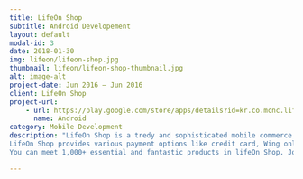 ```yaml
---
title: LifeOn Shop
subtitle: Android Developement
layout: default
modal-id: 3
date: 2018-01-30
img: lifeon/lifeon-shop.jpg
thumbnail: lifeon/lifeon-shop-thumbnail.jpg
alt: image-alt
project-date: Jun 2016 – Jun 2016
client: LifeOn Shop
project-url: 
    - url: https://play.google.com/store/apps/details?id=kr.co.mcnc.lifeonshop
      name: Android
category: Mobile Development
description: "LifeOn Shop is a tredy and sophisticated mobile commerce service for Cambodian people. LifeOn Shop provides new concepts of online commerce such as group sales, time sales and social commerce. You can also buy famous products from developed countries in Cambodia. 
LifeOn Shop provides various payment options like credit card, Wing online payment, fund transfer through bank account and Wing account, and cash on delivery. 
You can meet 1,000+ essential and fantastic products in lifeOn Shop. Join us today!"

---
```

